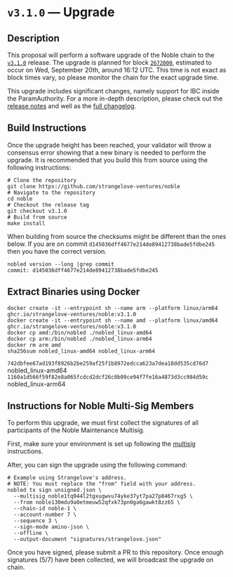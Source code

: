 # `v3.1.0` — Upgrade

## Description

This proposal will perform a software upgrade of the Noble chain to the [`v3.1.0`](https://github.com/strangelove-ventures/noble/releases/tag/v3.1.0) release. The upgrade is planned for block [`2672000`](https://www.mintscan.io/noble/blocks/2672000), estimated to occur on Wed, September 20th, around 16:12 UTC. This time is not exact as block times vary, so please monitor the chain for the exact upgrade time.

This upgrade includes significant changes, namely support for IBC inside the ParamAuthority. For a more in-depth description, please check out the [release notes](https://github.com/strangelove-ventures/noble/releases/tag/v3.1.0) and well as the [full changelog](https://github.com/strangelove-ventures/noble/compare/v2.0.0...v3.1.0).

## Build Instructions

Once the upgrade height has been reached, your validator will throw a consensus error showing that a new binary is needed to perform the upgrade. It is recommended that you build this from source using the following instructions:

```shell
# Clone the repository
git clone https://github.com/strangelove-ventures/noble
# Navigate to the repository
cd noble
# Checkout the release tag
git checkout v3.1.0
# Build from source
make install
```

When building from source the checksums might be different than the ones below. If you are on commit `d145036dff4677e214de89412738bade5fdbe245` then you have the correct version.

```shell
nobled version --long |grep commit
commit: d145036dff4677e214de89412738bade5fdbe245
```

## Extract Binaries using Docker

```shell
docker create -it --entrypoint sh --name arm --platform linux/arm64 ghcr.io/strangelove-ventures/noble:v3.1.0
docker create -it --entrypoint sh --name amd --platform linux/amd64 ghcr.io/strangelove-ventures/noble:v3.1.0
docker cp amd:/bin/nobled ./nobled_linux-amd64
docker cp arm:/bin/nobled ./nobled_linux-arm64
docker rm arm amd
sha256sum nobled_linux-amd64 nobled_linux-arm64
```

`742dbfee67ad193f8926b2be259af25f1b8972edcca623a7dea18dd535cd76d7`  nobled_linux-amd64
`1160a1d566f59f82e8a065fcdcd2dcf26c0b09ce94f7fe16a4873d3cc984d59c`  nobled_linux-arm64

## Instructions for Noble Multi-Sig Members

To perform this upgrade, we must first collect the signatures of all participants of the Noble Maintenance Multisig.

First, make sure your environment is set up following the [multisig](https://github.com/strangelove-ventures/noble-networks/tree/main/mainnet/noble-1/multi-sig) instructions.

After, you can sign the upgrade using the following command:

```shell
# Example using Strangelove's address.
# NOTE: You must replace the "from" field with your address.
nobled tx sign unsigned.json \
  --multisig noble1tq944l2tgxugwvu74yke37yt7pa27p8467rxg5 \
  --from noble130mdu9a0etmeuw52qfxk73pn0ga6gawkt8zz65 \
  --chain-id noble-1 \
  --account-number 7 \
  --sequence 3 \
  --sign-mode amino-json \
  --offline \
  --output-document "signatures/strangelove.json"
```

Once you have signed, please submit a PR to this repository. Once enough signatures (5/7) have been collected, we will broadcast the upgrade on chain.
